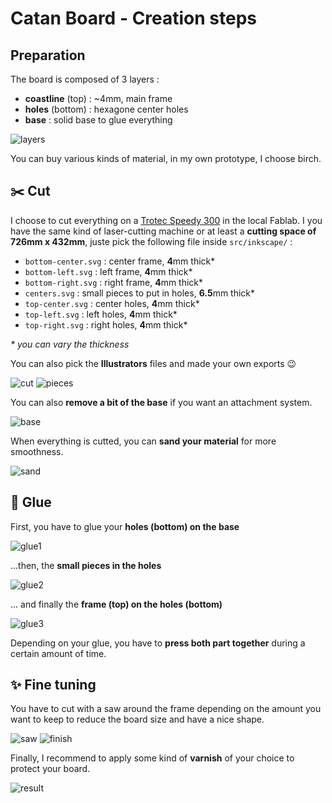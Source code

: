 # Catan Board - Creation steps

## Preparation

The board is composed of 3 layers :
- **coastline** (top) : ~4mm, main frame 
- **holes** (bottom) : hexagone center holes
- **base** : solid base to glue everything

![layers](../images/layers.jpg)

You can buy various kinds of material, in my own prototype, I choose birch.

## ️️✂️ Cut

I choose to cut everything on a [Trotec Speedy 300](https://www.troteclaser.com/en/laser-machines/laser-engravers-speedy-series/) in the local Fablab. I you have the same kind of laser-cutting machine or at least a **cutting space of 726mm x 432mm**, juste pick the following file inside `src/inkscape/` :
- `bottom-center.svg` : center frame, **4**mm thick*
- `bottom-left.svg` : left frame, **4**mm thick*
- `bottom-right.svg` : right frame, **4**mm thick*
- `centers.svg` : small pieces to put in holes, **6.5**mm thick*
- `top-center.svg` : center holes, **4**mm thick*
- `top-left.svg` : left holes, **4**mm thick*
- `top-right.svg` : right holes, **4**mm thick*

*\* you can vary the thickness*

You can also pick the **Illustrators** files and made your own exports 😉

![cut](../images/cut.jpg)
![pieces](../images/pieces.jpg)

You can also **remove a bit of the base** if you want an attachment system.

![base](../images/base.jpg)

When everything is cutted, you can **sand your material** for more smoothness.

![sand](../images/sand.jpg)

## 🍯 Glue

First, you have to glue your **holes (bottom) on the base**

![glue1](../images/glue1.jpg)

...then, the **small pieces in the holes**

![glue2](../images/glue2.jpg)

... and finally the **frame (top) on the holes (bottom)**

![glue3](../images/glue3.jpg)

Depending on your glue, you have to **press both part together** during a certain amount of time.

## ✨ Fine tuning

You have to cut with a saw around the frame depending on the amount you want to keep to reduce the board size and have a nice shape.

![saw](../images/saw.jpg)
![finish](../images/finish.jpg)

Finally, I recommend to apply some kind of **varnish** of your choice to protect your board.

![result](../images/result.jpg)

